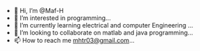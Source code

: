 - 👋 Hi, I’m @Maf-H
- 👀 I’m interested in programming...
- 🌱 I’m currently learning electrical and computer Engineering ...
- 💞️ I’m looking to collaborate on matlab and java programming...
- 📫 How to reach me mhtr03@gmail.com...

<!---
Maf-H/Maf-H is a ✨ special ✨ repository because its `README.md` (this file) appears on your GitHub profile.
You can click the Preview link to take a look at your changes.
--->

